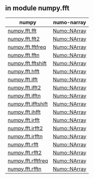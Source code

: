 ## in module numpy.fft

| numpy | numo-narray |
| ---------- | ---------- |
| [numpy.fft.fft](https://docs.scipy.org/doc/numpy/reference/generated/numpy.fft.fft.html#numpy.fft.fft) | [Numo::NArray]() |
| [numpy.fft.fft2](https://docs.scipy.org/doc/numpy/reference/generated/numpy.fft.fft2.html#numpy.fft.fft2) | [Numo::NArray]() |
| [numpy.fft.fftfreq](https://docs.scipy.org/doc/numpy/reference/generated/numpy.fft.fftfreq.html#numpy.fft.fftfreq) | [Numo::NArray]() |
| [numpy.fft.fftn](https://docs.scipy.org/doc/numpy/reference/generated/numpy.fft.fftn.html#numpy.fft.fftn) | [Numo::NArray]() |
| [numpy.fft.fftshift](https://docs.scipy.org/doc/numpy/reference/generated/numpy.fft.fftshift.html#numpy.fft.fftshift) | [Numo::NArray]() |
| [numpy.fft.hfft](https://docs.scipy.org/doc/numpy/reference/generated/numpy.fft.hfft.html#numpy.fft.hfft) | [Numo::NArray]() |
| [numpy.fft.ifft](https://docs.scipy.org/doc/numpy/reference/generated/numpy.fft.ifft.html#numpy.fft.ifft) | [Numo::NArray]() |
| [numpy.fft.ifft2](https://docs.scipy.org/doc/numpy/reference/generated/numpy.fft.ifft2.html#numpy.fft.ifft2) | [Numo::NArray]() |
| [numpy.fft.ifftn](https://docs.scipy.org/doc/numpy/reference/generated/numpy.fft.ifftn.html#numpy.fft.ifftn) | [Numo::NArray]() |
| [numpy.fft.ifftshift](https://docs.scipy.org/doc/numpy/reference/generated/numpy.fft.ifftshift.html#numpy.fft.ifftshift) | [Numo::NArray]() |
| [numpy.fft.ihfft](https://docs.scipy.org/doc/numpy/reference/generated/numpy.fft.ihfft.html#numpy.fft.ihfft) | [Numo::NArray]() |
| [numpy.fft.irfft](https://docs.scipy.org/doc/numpy/reference/generated/numpy.fft.irfft.html#numpy.fft.irfft) | [Numo::NArray]() |
| [numpy.fft.irfft2](https://docs.scipy.org/doc/numpy/reference/generated/numpy.fft.irfft2.html#numpy.fft.irfft2) | [Numo::NArray]() |
| [numpy.fft.irfftn](https://docs.scipy.org/doc/numpy/reference/generated/numpy.fft.irfftn.html#numpy.fft.irfftn) | [Numo::NArray]() |
| [numpy.fft.rfft](https://docs.scipy.org/doc/numpy/reference/generated/numpy.fft.rfft.html#numpy.fft.rfft) | [Numo::NArray]() |
| [numpy.fft.rfft2](https://docs.scipy.org/doc/numpy/reference/generated/numpy.fft.rfft2.html#numpy.fft.rfft2) | [Numo::NArray]() |
| [numpy.fft.rfftfreq](https://docs.scipy.org/doc/numpy/reference/generated/numpy.fft.rfftfreq.html#numpy.fft.rfftfreq) | [Numo::NArray]() |
| [numpy.fft.rfftn](https://docs.scipy.org/doc/numpy/reference/generated/numpy.fft.rfftn.html#numpy.fft.rfftn) | [Numo::NArray]() |
